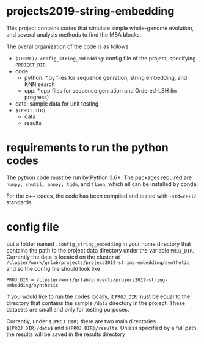 # projects2019-string-embedding
This project contains codes that simulate simple whole-genome evolution, and several analysis methods to find the MSA blocks.

The overal organization of the code is as follows:
- `$(HOME)/.config_string_embedding`: config file of the project, specifying `PROJECT_DIR`
- code
  - python: *.py files for sequence genration, string embedding, and KNN search
  - cpp: *.cpp files for sequence genration and Ordered-LSH (in progress)
- data: sample data for unit testing
- `$(PROJ_DIR)`
  - data
  - results 


# requirements to run the python codes
The python code must be run by Python 3.6+. The packages required are `numpy, shutil, annoy, tqdm`, and `flann`, which all can be installed by conda. 

For the c++ codes, the code has been compiled and tested with `-std=c++17` standards. 

# config file

put a folder named `.config_string_embedding` in your home  directory that contains the path to the project data directory under the variable `PROJ_DIR`. Currently the data is located on the cluster at `/cluster/work/grlab/projects/projecs2019-string-embedding/synthetic` and so the config file should look like

`PROJ_DIR = /cluster/work/grlab/projects/projecs2019-string-embedding/synthetic`

if you would like to run the codes locally, it `PROJ_DIR` must be equal to the directory that contains the sample `/data` directory in the project. These datasets are small and only for testing purposes. 

Currently, under `$(PROJ_DIR)` there are two main directories `$(PROJ_DIR)/data$` and `$(PROJ_DIR)/results`. Unless specified by a full path, the results will be saved in the results directory
